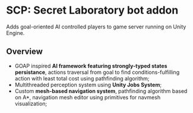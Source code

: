 # SCP: Secret Laboratory bot addon

Adds goal-oriented AI controlled players to game server running on Unity Engine.

## Overview

 - GOAP inspired **AI framework featuring strongly-typed states persistance**, actions traversal from goal to find conditions-fulfilling action with least total cost using pathfinding algorithm;
 - Multithreaded perception system using **Unity Jobs System**;
 - Custom **mesh-based navigation system**, pathfinding algorithm based on A*, navigation mesh editor using primitives for navmesh visualization;
